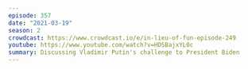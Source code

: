 ```yaml
---
episode: 357
date: "2021-03-19"
season: 2
crowdcast: https://www.crowdcast.io/e/in-lieu-of-fun-episode-249
youtube: https://www.youtube.com/watch?v=HDSBajxYL0c
summary: Discussing Vladimir Putin's challenge to President Biden
---
```

